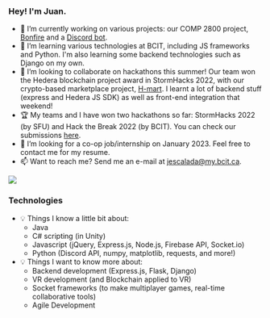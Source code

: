 ### Hey! I'm Juan.

- 🔭 I’m currently working on various projects: our COMP 2800 project, [Bonfire](https://github.com/jescalada/2800_202210_DTC17) and a [Discord bot](https://github.com/jescalada/oppai-chan/).
- 🌱 I’m learning various technologies at BCIT, including JS frameworks and Python. I'm also learning some backend technologies such as Django on my own.
- 👯 I’m looking to collaborate on hackathons this summer! Our team won the Hedera blockchain project award in StormHacks 2022, with our crypto-based marketplace project, [H-mart](https://github.com/jescalada/h-mart). I learnt a lot of backend stuff (express and Hedera JS SDK) as well as front-end integration that weekend!
- 🏆 My teams and I have won two hackathons so far: StormHacks 2022 (by SFU) and Hack the Break 2022 (by BCIT). You can check our submissions [here](https://devpost.com/jescalada).
- 🤔 I’m looking for a co-op job/internship on January 2023. Feel free to contact me for my resume.
- 📫 Want to reach me? Send me an e-mail at [jescalada@my.bcit.ca](mailto:jescalada@my.bcit.ca).  
  
<img src="https://github-readme-stats.vercel.app/api?username=jescalada&theme=synthwave&count_private=true&show_icons=true">

### Technologies
- 💡 Things I know a little bit about:
  - Java
  - C# scripting (in Unity)
  - Javascript (jQuery, Express.js, Node.js, Firebase API, Socket.io)
  - Python (Discord API, numpy, matplotlib, requests, and more!)
- 💡 Things I want to know more about:
  - Backend development (Express.js, Flask, Django)
  - VR development (and Blockchain applied to VR)
  - Socket frameworks (to make multiplayer games, real-time collaborative tools)
  - Agile Development
